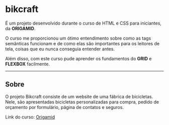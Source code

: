 # bikcraft 
É um projeto desenvolvido durante o curso de HTML e CSS para iniciantes, da **ORIGAMID**. 

O curso me proporcionou um ótimo entendimento sobre como as tags semânticas funcionam e de como elas são importantes para os leitores de tela, coisas que eu nunca conseguia entender antes.

Além disso, com este curso pude aprender os fundamentos do **GRID** e  **FLEXBOX** facilmente. 

<hr>

## Sobre
O projeto Bikcraft consiste de um website de uma fábrica de bicicletas. Nele, são apresentadas bicicletas personalizadas para compra, pedido de orçamento por formulário, página de contatos e seguros.


Link do curso: [Origamid](https://www.origamid.com/)
